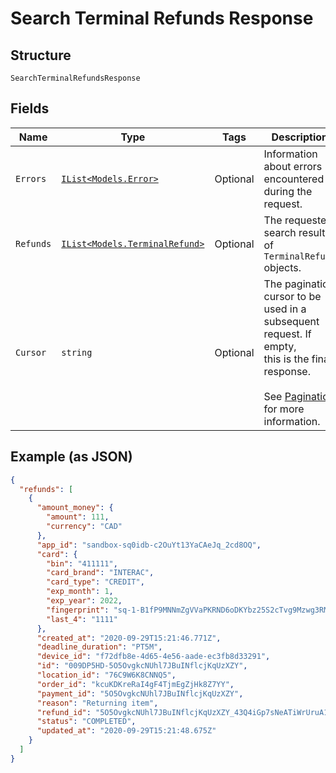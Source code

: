 
# Search Terminal Refunds Response

## Structure

`SearchTerminalRefundsResponse`

## Fields

| Name | Type | Tags | Description |
|  --- | --- | --- | --- |
| `Errors` | [`IList<Models.Error>`](../../doc/models/error.md) | Optional | Information about errors encountered during the request. |
| `Refunds` | [`IList<Models.TerminalRefund>`](../../doc/models/terminal-refund.md) | Optional | The requested search result of `TerminalRefund` objects. |
| `Cursor` | `string` | Optional | The pagination cursor to be used in a subsequent request. If empty,<br>this is the final response.<br><br>See [Pagination](https://developer.squareup.com/docs/basics/api101/pagination) for more information. |

## Example (as JSON)

```json
{
  "refunds": [
    {
      "amount_money": {
        "amount": 111,
        "currency": "CAD"
      },
      "app_id": "sandbox-sq0idb-c2OuYt13YaCAeJq_2cd8OQ",
      "card": {
        "bin": "411111",
        "card_brand": "INTERAC",
        "card_type": "CREDIT",
        "exp_month": 1,
        "exp_year": 2022,
        "fingerprint": "sq-1-B1fP9MNNmZgVVaPKRND6oDKYbz25S2cTvg9Mzwg3RMTK1zT1PiGRT-AE3nTA8vSmmw",
        "last_4": "1111"
      },
      "created_at": "2020-09-29T15:21:46.771Z",
      "deadline_duration": "PT5M",
      "device_id": "f72dfb8e-4d65-4e56-aade-ec3fb8d33291",
      "id": "009DP5HD-5O5OvgkcNUhl7JBuINflcjKqUzXZY",
      "location_id": "76C9W6K8CNNQ5",
      "order_id": "kcuKDKreRaI4gF4TjmEgZjHk8Z7YY",
      "payment_id": "5O5OvgkcNUhl7JBuINflcjKqUzXZY",
      "reason": "Returning item",
      "refund_id": "5O5OvgkcNUhl7JBuINflcjKqUzXZY_43Q4iGp7sNeATiWrUruA1EYeMRUXaddXXlDDJ1EQLvb",
      "status": "COMPLETED",
      "updated_at": "2020-09-29T15:21:48.675Z"
    }
  ]
}
```

